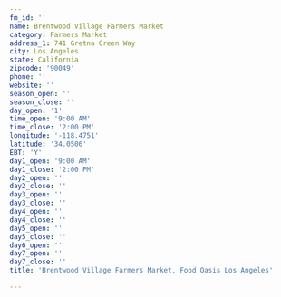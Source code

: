 ```yaml
---
fm_id: ''
name: Brentwood Village Farmers Market
category: Farmers Market
address_1: 741 Gretna Green Way
city: Los Angeles
state: California
zipcode: '90049'
phone: ''
website: ''
season_open: ''
season_close: ''
day_open: '1'
time_open: '9:00 AM'
time_close: '2:00 PM'
longitude: '-118.4751'
latitude: '34.0506'
EBT: 'Y'
day1_open: '9:00 AM'
day1_close: '2:00 PM'
day2_open: ''
day2_close: ''
day3_open: ''
day3_close: ''
day4_open: ''
day4_close: ''
day5_open: ''
day5_close: ''
day6_open: ''
day7_open: ''
day7_close: ''
title: 'Brentwood Village Farmers Market, Food Oasis Los Angeles'

---
```

